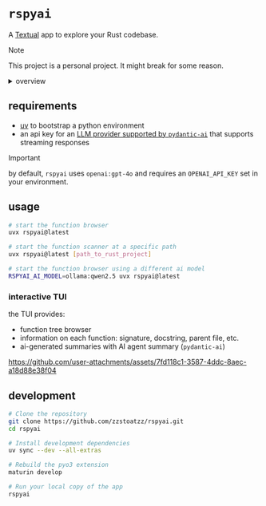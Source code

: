 # `rspyai`

A [Textual](https://github.com/textualize/textual/) app to explore your Rust codebase.


> [!NOTE]
> This project is a personal project. It might break for some reason.

<details>
<summary>overview</summary>

```
.
├── Cargo.toml
├── pyproject.toml
├── python
│   └── rspyai
│       ├── __init__.py
│       ├── __pycache__
│       ├── models
│       │   ├── __pycache__
│       │   └── function_summary.py
│       ├── rspyai.pyi
│       ├── settings.py
│       ├── tui.py
│       └── widgets
│           ├── __pycache__
│           ├── function_details.py
│           ├── function_summary.py
│           └── function_tree.py
├── src
│   ├── function.rs
│   ├── lib.rs
│   ├── sample.rs
│   └── scanner.rs
└── uv.lock
```

```mermaid
flowchart TB
    subgraph Rust["Rust Backend (via PyO3)"]
        Scanner["ProjectScanner"]
        RustFunc["RustFunction"]
        Scanner -->|extracts| RustFunc
        Debug["Debug Utils"]
        
        subgraph RustAPI["Python-exposed API"]
            scan["scan_rust_project()"]
            meta["get_function_metadata()"]
        end
        
        Scanner --> scan
        Scanner --> meta
        RustFunc --> scan
        RustFunc --> meta
    end

    subgraph Python["Python Frontend"]
        subgraph TUI["Textual UI Components"]
            FuncBrowser["FunctionBrowser (Main App)"]
            FuncTree["FunctionTree Widget"]
            FuncDetails["FunctionDetails Widget"]
            FuncSummary["FunctionSummary Widget"]
            
            FuncBrowser -->|contains| FuncTree
            FuncBrowser -->|contains| FuncDetails
            FuncDetails -->|contains| FuncSummary
        end
        
        subgraph Settings["Configuration"]
            Config["Settings (pydantic)"]
            AIConfig["AI Model Settings"]
            Config --> AIConfig
        end
        
        subgraph AI["AI Integration"]
            Agent["pydantic-ai Agent"]
            Summary["Function Summaries"]
            Agent -->|generates| Summary
        end
    end

    RustAPI -->|exposes functions to| Python
    FuncTree -->|calls| scan
    FuncDetails -->|calls| meta
    FuncSummary -->|uses| Agent
    AIConfig -->|configures| Agent

    style Rust fill:#deb887
    style Python fill:#4682b4
    style TUI fill:#2f4f4f
    style AI fill:#556b2f
```


This project combines Rust and Python via [`pyo3`](https://pyo3.rs/v0.23.3/) and [`maturin`](https://www.maturin.rs/tutorial) to provide a Textual-based TUI that explores Rust codebases, highlighting public functions for potential Python exposure.

1. **Rust Backend**:  
   - **`src/scanner.rs`**: Recursively scans a Rust project directory, identifying `.rs` files and extracting public functions using `syn` and `walkdir`.  
   - **`src/function.rs`**: Defines `RustFunction` and logic for parsing signatures, documentation, and source code.  
   - **`src/lib.rs`**: Exposes `scan_rust_project` and `get_function_metadata` as Python-callable functions via `PyO3`.

2. **Python Frontend**:  
   - **`rspyai` Python package**:  
     - **`rspyai/__init__.py`**: Imports Rust-implemented functions as `scan_rust_project` and `get_function_metadata`.  
     - **`rspyai/tui.py`**: Implements the `FunctionBrowser` TUI using [Textual](https://github.com/textualize/textual). This app:
       - Scans and displays a tree of Rust functions.  
       - Shows detailed metadata (signature, doc, source) in a split-pane layout.  
       - Integrates with `pydantic-ai` to generate AI-based summaries of selected functions.  
     - **`rspyai/widgets/*`**: Modular widgets for tree navigation, details display, and AI-generated summaries.
   - **`pyproject.toml` and `Cargo.toml`**: Configure Python (with `maturin`) and Rust builds, specifying dependencies and linking the Rust `cdylib` as a Python extension.

3. **AI Integration**:  
   - **`pydantic-ai`** used to streamline calling LLMs.  
   - Queries about functions are sent to a chosen AI model to stream summaries of the selected function.

4. **Settings**:  
   - **`rspyai/settings.py`**: Defines settings for the TUI and AI that allow:
     - setting the ai model
     - setting the system prompt used by the ai model
     - TODO (add more settings)

</details>


## requirements

- [uv](https://docs.astral.sh/uv/) to bootstrap a python environment
- an api key for an [LLM provider supported by `pydantic-ai`](https://ai.pydantic.dev/models/) that supports streaming responses

> [!IMPORTANT]
> by default, `rspyai` uses `openai:gpt-4o` and requires an `OPENAI_API_KEY` set in your environment.

## usage

```bash
# start the function browser 
uvx rspyai@latest

# start the function scanner at a specific path
uvx rspyai@latest [path_to_rust_project]

# start the function browser using a different ai model
RSPYAI_AI_MODEL=ollama:qwen2.5 uvx rspyai@latest
```

### interactive TUI

the TUI provides:
- function tree browser
- information on each function: signature, docstring, parent file, etc.
- ai-generated summaries with AI agent summary (`pydantic-ai`)

https://github.com/user-attachments/assets/7fd118c1-3587-4ddc-8aec-a18d88e38f04

## development

```bash
# Clone the repository
git clone https://github.com/zzstoatzz/rspyai.git
cd rspyai

# Install development dependencies
uv sync --dev --all-extras

# Rebuild the pyo3 extension
maturin develop

# Run your local copy of the app
rspyai
```
